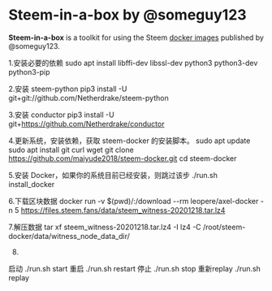 # Steem-in-a-box by @someguy123

**Steem-in-a-box** is a toolkit for using the Steem [docker images](https://hub.docker.com/r/someguy123/steem/tags/) published by @someguy123.

1.安装必要的依赖
sudo apt install libffi-dev libssl-dev python3 python3-dev python3-pip

2.安装 steem-python
pip3 install -U git+git://github.com/Netherdrake/steem-python

3.安装 conductor
pip3 install -U git+https://github.com/Netherdrake/conductor

4.更新系统，安装依赖，获取 steem-docker 的安装脚本。
sudo apt update
sudo apt install git curl wget
git clone https://github.com/maiyude2018/steem-docker.git
cd steem-docker

5.安装 Docker，如果你的系统目前已经安装，则跳过该步
./run.sh install_docker

6.下载区块数据
docker run -v $(pwd)/:/download --rm leopere/axel-docker -n 5 https://files.steem.fans/data/steem_witness-20201218.tar.lz4

7.解压数据
tar xf steem_witness-20201218.tar.lz4 -I lz4 -C /root/steem-docker/data/witness_node_data_dir/

8.
启动
./run.sh start
重启
./run.sh restart
停止
./run.sh stop
重新replay
./run.sh replay
